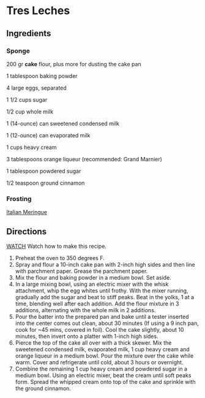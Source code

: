 # Tres Leches

## Ingredients

### Sponge

200 gr **cake** flour, plus more for dusting the cake pan

1 tablespoon baking powder

4 large eggs, separated

1 1/2 cups sugar

1/2 cup whole milk

1 (14-ounce) can sweetened condensed milk

1 (12-ounce) can evaporated milk

1 cups heavy cream

3 tablespoons orange liqueur (recommended: Grand Marnier)

1 tablespoon powdered sugar

1/2 teaspoon ground cinnamon

### Frosting
[Italian Meringue](/desserts/Italian%20Meringue.md)


## Directions
[WATCH](https://www.foodnetwork.com/recipes/marcela-valladolid/tres-leches-cake-recipe-1926197?desktop-device=true&desktop-device=true&])
Watch how to make this recipe.

1.  Preheat the oven to 350 degrees F. 
2.  Spray and flour a 10-inch cake pan with 2-inch high sides and then line with parchment paper. Grease the parchment paper.
3.  Mix the flour and baking powder in a medium bowl. Set aside.
4.  In a large mixing bowl, using an electric mixer with the whisk attachment, whip the egg whites until frothy. With the mixer running, gradually add the sugar and beat to stiff peaks. Beat in the yolks, 1 at a time, blending well after each addition. Add the flour mixture in 3 additions, alternating with the whole milk in 2 additions.
5.  Pour the batter into the prepared pan and bake until a tester inserted into the center comes out clean, about 30 minutes (If using a 9 inch pan, cook for ~45 mins, covered in foil). Cool the cake slightly, about 10 minutes, then invert onto a platter with 1-inch high sides.
6.  Pierce the top of the cake all over with a thick skewer. Mix the sweetened condensed milk, evaporated milk, 1 cup heavy cream and orange liqueur in a medium bowl. Pour the mixture over the cake while warm. Cover and refrigerate until cold, about 3 hours or overnight.
7.  Combine the remaining 1 cup heavy cream and powdered sugar in a medium bowl. Using an electric mixer, beat the cream until soft peaks form. Spread the whipped cream onto top of the cake and sprinkle with the ground cinnamon.

